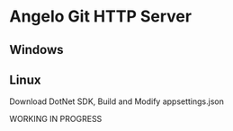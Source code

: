 # Angelo Git HTTP Server

## Windows

## Linux

Download DotNet SDK, Build and Modify appsettings.json

WORKING IN PROGRESS
